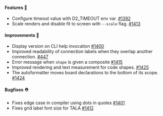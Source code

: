 #### Features 🚀

- Configure timeout value with D2_TIMEOUT env var. [#1392](https://github.com/terrastruct/d2/pull/1392)
- Scale renders and disable fit to screen with `--scale` flag. [#1413](https://github.com/terrastruct/d2/pull/1413)

#### Improvements 🧹

- Display version on CLI help invocation [#1400](https://github.com/terrastruct/d2/pull/1400)
- Improved readability of connection labels when they overlap another connection. [#447](https://github.com/terrastruct/d2/pull/447)
- Error message when `shape` is given a composite [#1415](https://github.com/terrastruct/d2/pull/1415)
- Improved rendering and text measurement for code shapes. [#1425](https://github.com/terrastruct/d2/pull/1425)
- The autoformatter moves board declarations to the bottom of its scope. [#1424](https://github.com/terrastruct/d2/pull/1424)

#### Bugfixes ⛑️

- Fixes edge case in compiler using dots in quotes [#1401](https://github.com/terrastruct/d2/pull/1401)
- Fixes grid label font size for TALA [#1412](https://github.com/terrastruct/d2/pull/1412)
